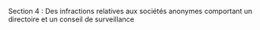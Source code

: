 Section 4 : Des infractions relatives aux sociétés anonymes comportant un directoire et un conseil de surveillance
